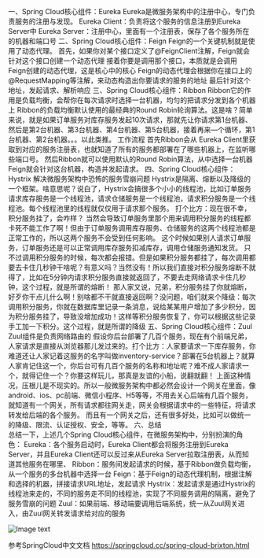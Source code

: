 一、Spring Cloud核心组件：Eureka
   Eureka是微服务架构中的注册中心，专门负责服务的注册与发现。
   Eureka Client：负责将这个服务的信息注册到Eureka Server中
   Eureka Server：注册中心，里面有一个注册表，保存了各个服务所在的机器和端口号
二、Spring Cloud核心组件：Feign
    Feign的一个关键机制就是使用了动态代理。
    首先，如果你对某个接口定义了@FeignClient注解，Feign就会针对这个接口创建一个动态代理
    接着你要是调用那个接口，本质就是会调用 Feign创建的动态代理，这是核心中的核心
    Feign的动态代理会根据你在接口上的@RequestMapping等注解，来动态构造出你要请求的服务的地址
    最后针对这个地址，发起请求、解析响应
三、Spring Cloud核心组件：Ribbon
    Ribbon它的作用是负载均衡，会帮你在每次请求时选择一台机器，均匀的把请求分发到各个机器上
    Ribbon的负载均衡默认使用的最经典的Round Robin轮询算法。这是啥？简单来说，就是如果订单服务对库存服务发起10次请求，那就先让你请求第1台机器、然后是第2台机器、第3台机器、第4台机器、第5台机器，接着再来—个循环，第1台机器、第2台机器。。。以此类推。
    工作流程
    首先Ribbon会从 Eureka Client里获取到对应的服务注册表，也就知道了所有的服务都部署在了哪些机器上，在监听哪些端口号。
    然后Ribbon就可以使用默认的Round Robin算法，从中选择一台机器
    Feign就会针对这台机器，构造并发起请求。
四、Spring Cloud核心组件：Hystrix
    解决微服务架构中恐怖的服务雪崩问题
    Hystrix是隔离、熔断以及降级的一个框架。啥意思呢？说白了，Hystrix会搞很多个小小的线程池，比如订单服务请求库存服务是一个线程池，请求仓储服务是一个线程池，请求积分服务是一个线程池。每个线程池里的线程就仅仅用于请求那个服务。
    打个比方：现在很不幸，积分服务挂了，会咋样？
    当然会导致订单服务里那个用来调用积分服务的线程都卡死不能工作了啊！但由于订单服务调用库存服务、仓储服务的这两个线程池都是正常工作的，所以这两个服务不会受到任何影响。
    这个时候如果别人请求订单服务，订单服务还是可以正常调用库存服务扣减库存，调用仓储服务通知发货。
    只不过调用积分服务的时候，每次都会报错。但是如果积分服务都挂了，每次调用都要去卡住几秒钟干啥呢？有意义吗？当然没有！所以我们直接对积分服务熔断不就得了，比如在5分钟内请求积分服务直接就返回了，不要去走网络请求卡住几秒钟，这个过程，就是所谓的熔断！
    那人家又说，兄弟，积分服务挂了你就熔断，好歹你干点儿什么啊！别啥都不干就直接返回啊？没问题，咱们就来个降级：每次调用积分服务，你就在数据库里记录一条消息，说给某某用户增加了多少积分，因为积分服务挂了，导致没增加成功！这样等积分服务恢复了，你可以根据这些记录手工加一下积分。这个过程，就是所谓的降级
五、Spring Cloud核心组件：Zuul
    Zuul组件是负责网络路由的
    假设你后台部署了几百个服务，现在有个前端兄弟，人家请求是直接从浏览器那儿发过来的。打个比方：人家要请求一下库存服务，你难道还让人家记着这服务的名字叫做inventory-service？部署在5台机器上？就算人家肯记住这一个，你后台可有几百个服务的名称和地址呢？难不成人家请求一个，就得记住一个？你要这样玩儿，那真是友谊的小船，说翻就翻！
    上面这种情况，压根儿是不现实的。所以一般微服务架构中都必然会设计一个网关在里面，像android、ios、pc前端、微信小程序、H5等等，不用去关心后端有几百个服务，就知道有一个网关，所有请求都往网关走，网关会根据请求中的一些特征，将请求转发给后端的各个服务。
    而且有一个网关之后，还有很多好处，比如可以做统一的降级、限流、认证授权、安全，等等。
六、总结    
    总结一下，上述几个Spring Cloud核心组件，在微服务架构中，分别扮演的角色：
    Eureka：各个服务启动时，Eureka Client都会将服务注册到Eureka Server，并且Eureka Client还可以反过来从Eureka Server拉取注册表，从而知道其他服务在哪里、
    Ribbon：服务间发起请求的时候，基于Ribbon做负载均衡，从一个服务的多台机器中选择一台
    Feign：基于Feign的动态代理机制，根据注解和选择的机器，拼接请求URL地址，发起请求
    Hystrix：发起请求是通过Hystrix的线程池来走的，不同的服务走不同的线程池，实现了不同服务调用的隔离，避免了服务雪崩的问题
    Zuul：如果前端、移动端要调用后端系统，统一从Zuul网关进入，由Zuul网关转发请求给对应的服务
    
![Image text](https://user-gold-cdn.xitu.io/2018/11/7/166ec006b1536f43?imageView2/0/w/1280/h/960/format/webp/ignore-error/1)

参考SpringCloud中文文档  https://springcloud.cc/spring-cloud-brixton.html